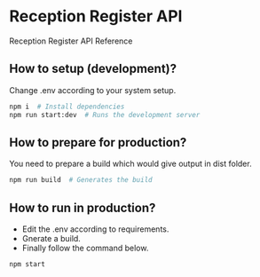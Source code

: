 # Reception Register API

Reception Register API Reference

## How to setup (development)?

Change .env according to your system setup.

```bash
npm i  # Install dependencies
npm run start:dev  # Runs the development server
```

## How to prepare for production?

You need to prepare a build which would give output in dist folder.

```bash
npm run build  # Generates the build
```

## How to run in production?

- Edit the .env according to requirements.
- Gnerate a build.
- Finally follow the command below.

```bash
npm start
```
